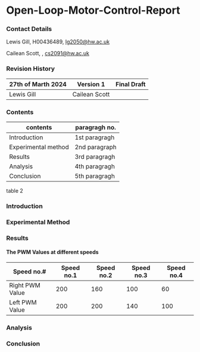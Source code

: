 # Open-Loop-Motor-Control-Report
### Contact Details
Lewis Gill, H00436489, lg2050@hw.ac.uk 

Cailean Scott, , cs2091@hw.ac.uk

### Revision History

| 27th of Marth 2024 | Version 1     | Final Draft   |              
| -------------      | ------------- | ------------- | 
| Lewis Gill         | Cailean Scott |               | 
### Contents

| contents            | paragragh no. |          
| -------------       | ------------- |
| Introduction        | 1st paragragh | 
| Experimental method | 2nd paragraph |
| Results             | 3rd paragragh |
| Analysis            | 4th paragragh |
| Conclusion          | 5th paragragh |
table 2
### Introduction

### Experimental Method

### Results 
#### The PWM Values at different speeds 

| Speed no.#      | Speed no.1    | Speed no.2    | Speed no.3    |  Speed no.4    |           
| -------------   | ------------- | ------------- | ------------- |  ------------- | 
| Right PWM Value |     200       |      160      |     100       |       60       |
| Left  PWM Value |     200       |      200      |     140       |       100      |

### Analysis

### Conclusion

